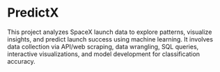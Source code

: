# PredictX
This project analyzes SpaceX launch data to explore patterns, visualize insights, and predict launch success using machine learning. It involves data collection via API/web scraping, data wrangling, SQL queries, interactive visualizations, and model development for classification accuracy.
